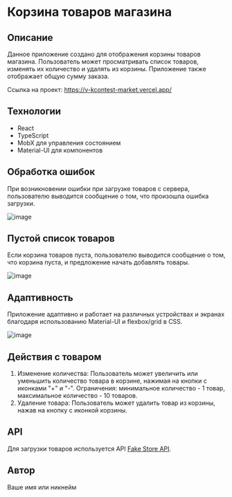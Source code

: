 # Корзина товаров магазина

## Описание
Данное приложение создано для отображения корзины товаров магазина. Пользователь может просматривать список товаров, изменять их количество и удалять из корзины. Приложение также отображает общую сумму заказа.

Ссылка на проект: https://v-kcontest-market.vercel.app/

## Технологии
- React
- TypeScript
- MobX для управления состоянием
- Material-UI для компонентов

## Обработка ошибок
При возникновении ошибки при загрузке товаров с сервера, пользователю выводится сообщение о том, что произошла ошибка загрузки.

![image](https://github.com/webDevArtur/VKcontest_market/assets/141954990/d2ac0557-f0a8-4e66-9fe4-ba949d433a4d)

## Пустой список товаров
Если корзина товаров пуста, пользователю выводится сообщение о том, что корзина пуста, и предложение начать добавлять товары.

![image](https://github.com/webDevArtur/VKcontest_market/assets/141954990/0a2f7db2-c7d3-49bd-80bb-d23c9e3646c0)

## Адаптивность
Приложение адаптивно и работает на различных устройствах и экранах благодаря использованию Material-UI и flexbox/grid в CSS.

![image](https://github.com/webDevArtur/VKcontest_market/assets/141954990/9de0e7e4-6ab2-4593-9659-5d96d0b2ddcd)

## Действия с товаром
1. Изменение количества: Пользователь может увеличить или уменьшить количество товара в корзине, нажимая на кнопки с иконками "+" и "-". Ограничения: минимальное количество - 1 товар, максимальное количество - 10 товаров.
2. Удаление товара: Пользователь может удалить товар из корзины, нажав на кнопку с иконкой корзины.

## API
Для загрузки товаров используется API [Fake Store API](https://fakestoreapi.com/products).

## Автор
Ваше имя или никнейм
